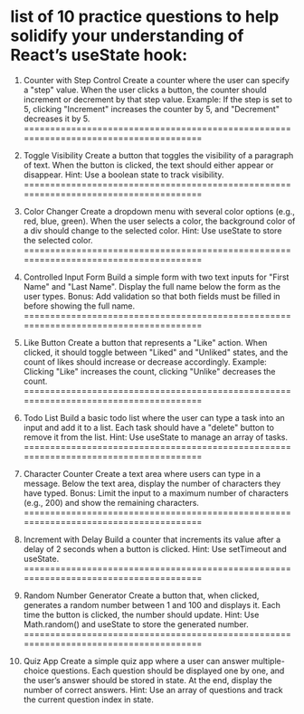 list of 10 practice questions to help solidify your understanding of React’s useState hook:
=====================================================================================
1. Counter with Step Control
Create a counter where the user can specify a "step" value. When the user clicks a button, the counter should increment or decrement by that step value.
Example: If the step is set to 5, clicking "Increment" increases the counter by 5, and "Decrement" decreases it by 5.
=====================================================================================
2. Toggle Visibility
Create a button that toggles the visibility of a paragraph of text. When the button is clicked, the text should either appear or disappear.
Hint: Use a boolean state to track visibility.
=====================================================================================
3. Color Changer
Create a dropdown menu with several color options (e.g., red, blue, green). When the user selects a color, the background color of a div should change to the selected color.
Hint: Use useState to store the selected color.
=====================================================================================
4. Controlled Input Form
Build a simple form with two text inputs for "First Name" and "Last Name". Display the full name below the form as the user types.
Bonus: Add validation so that both fields must be filled in before showing the full name.
=====================================================================================

5. Like Button
Create a button that represents a "Like" action. When clicked, it should toggle between "Liked" and "Unliked" states, and the count of likes should increase or decrease accordingly.
Example: Clicking "Like" increases the count, clicking "Unlike" decreases the count.
=====================================================================================

6. Todo List
Build a basic todo list where the user can type a task into an input and add it to a list. Each task should have a "delete" button to remove it from the list.
Hint: Use useState to manage an array of tasks.
=====================================================================================

7. Character Counter
Create a text area where users can type in a message. Below the text area, display the number of characters they have typed.
Bonus: Limit the input to a maximum number of characters (e.g., 200) and show the remaining characters.
=====================================================================================

8. Increment with Delay
Build a counter that increments its value after a delay of 2 seconds when a button is clicked.
Hint: Use setTimeout and useState.
=====================================================================================

9. Random Number Generator
Create a button that, when clicked, generates a random number between 1 and 100 and displays it. Each time the button is clicked, the number should update.
Hint: Use Math.random() and useState to store the generated number.
=====================================================================================

10. Quiz App
Create a simple quiz app where a user can answer multiple-choice questions. Each question should be displayed one by one, and the user’s answer should be stored in state. At the end, display the number of correct answers.
Hint: Use an array of questions and track the current question index in state.